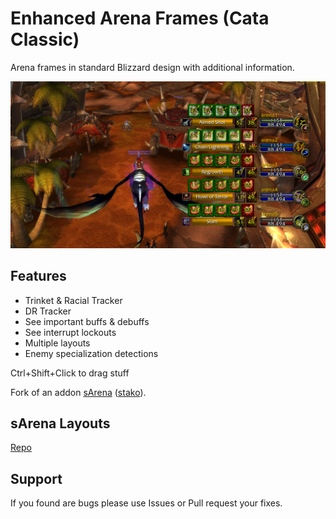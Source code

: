 # Enhanced Arena Frames (Cata Classic)

Arena frames in standard Blizzard design with additional information.

![Preview](https://github.com/a3st/sArena/raw/main/media/sArena_1.png)

## Features
- Trinket & Racial Tracker
- DR Tracker
- See important buffs & debuffs
- See interrupt lockouts
- Multiple layouts
- Enemy specialization detections

Ctrl+Shift+Click to drag stuff

Fork of an addon [sArena](https://github.com/stako/sArena) ([stako](https://github.com/stako)).

## sArena Layouts

[Repo](https://github.com/a3st/sArena_Layouts)

## Support

If you found are bugs please use Issues or Pull request your fixes.